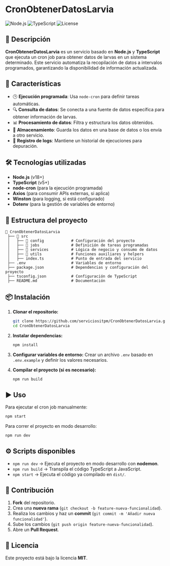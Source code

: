 # CronObtenerDatosLarvia

![Node.js](https://img.shields.io/badge/Node.js-18.x-green) ![TypeScript](https://img.shields.io/badge/TypeScript-5.x-blue) ![License](https://img.shields.io/badge/license-MIT-orange)

## 📌 Descripción

**CronObtenerDatosLarvia** es un servicio basado en **Node.js** y **TypeScript** que ejecuta un cron job para obtener datos de larvas en un sistema determinado. Este servicio automatiza la recopilación de datos a intervalos programados, garantizando la disponibilidad de información actualizada.

## 🚀 Características

- 🕒 **Ejecución programada**: Usa `node-cron` para definir tareas automáticas.
- 🔍 **Consulta de datos**: Se conecta a una fuente de datos específica para obtener información de larvas.
- 📊 **Procesamiento de datos**: Filtra y estructura los datos obtenidos.
- 💾 **Almacenamiento**: Guarda los datos en una base de datos o los envía a otro servicio.
- 📜 **Registro de logs**: Mantiene un historial de ejecuciones para depuración.

## 🛠️ Tecnologías utilizadas

- **Node.js** (v18+)
- **TypeScript** (v5+)
- **node-cron** (para la ejecución programada)
- **Axios** (para consumir APIs externas, si aplica)
- **Winston** (para logging, si está configurado)
- **Dotenv** (para la gestión de variables de entorno)

## 📂 Estructura del proyecto

```plaintext
📂 CronObtenerDatosLarvia
 ├── 📁 src
 │   ├── 📁 config            # Configuración del proyecto
 │   ├── 📁 jobs              # Definición de tareas programadas
 │   ├── 📁 services          # Lógica de negocio y consumo de datos
 │   ├── 📁 utils             # Funciones auxiliares y helpers
 │   ├── index.ts            # Punto de entrada del servicio
 ├── .env                    # Variables de entorno
 ├── package.json            # Dependencias y configuración del proyecto
 ├── tsconfig.json           # Configuración de TypeScript
 ├── README.md               # Documentación
```

## 📦 Instalación

1. **Clonar el repositorio:**
   ```sh
   git clone https://github.com/serviciositpm/CronObtenerDatosLarvia.git
   cd CronObtenerDatosLarvia
   ```

2. **Instalar dependencias:**
   ```sh
   npm install
   ```

3. **Configurar variables de entorno:**
   Crear un archivo `.env` basado en `.env.example` y definir los valores necesarios.

4. **Compilar el proyecto (si es necesario):**
   ```sh
   npm run build
   ```

## ▶️ Uso

Para ejecutar el cron job manualmente:
```sh
npm start
```

Para correr el proyecto en modo desarrollo:
```sh
npm run dev
```

## ⚙️ Scripts disponibles

- `npm run dev` → Ejecuta el proyecto en modo desarrollo con **nodemon**.
- `npm run build` → Transpila el código TypeScript a JavaScript.
- `npm start` → Ejecuta el código ya compilado en `dist/`.

## 📝 Contribución

1. **Fork** del repositorio.
2. Crea una **nueva rama** (`git checkout -b feature-nueva-funcionalidad`).
3. Realiza los cambios y haz un **commit** (`git commit -m 'Añadir nueva funcionalidad'`).
4. Sube los cambios (`git push origin feature-nueva-funcionalidad`).
5. Abre un **Pull Request**.

## 📜 Licencia

Este proyecto está bajo la licencia **MIT**.
